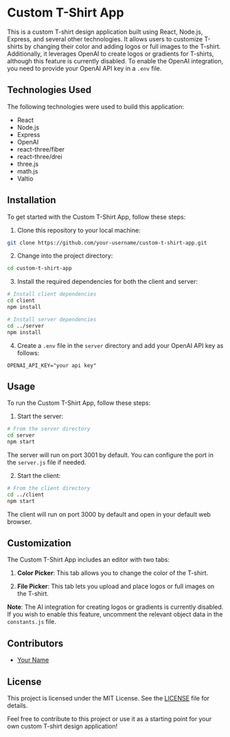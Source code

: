 # Custom T-Shirt App

This is a custom T-shirt design application built using React, Node.js, Express, and several other technologies. It allows users to customize T-shirts by changing their color and adding logos or full images to the T-shirt. Additionally, it leverages OpenAI to create logos or gradients for T-shirts, although this feature is currently disabled. To enable the OpenAI integration, you need to provide your OpenAI API key in a `.env` file.

## Technologies Used

The following technologies were used to build this application:

- React
- Node.js
- Express
- OpenAI
- react-three/fiber
- react-three/drei
- three.js
- math.js
- Valtio

## Installation

To get started with the Custom T-Shirt App, follow these steps:

1. Clone this repository to your local machine:

```bash
git clone https://github.com/your-username/custom-t-shirt-app.git
```

2. Change into the project directory:

```bash
cd custom-t-shirt-app
```

3. Install the required dependencies for both the client and server:

```bash
# Install client dependencies
cd client
npm install

# Install server dependencies
cd ../server
npm install
```

4. Create a `.env` file in the `server` directory and add your OpenAI API key as follows:

```env
OPENAI_API_KEY="your api key"
```

## Usage

To run the Custom T-Shirt App, follow these steps:

1. Start the server:

```bash
# From the server directory
cd server
npm start
```

The server will run on port 3001 by default. You can configure the port in the `server.js` file if needed.

2. Start the client:

```bash
# From the client directory
cd ../client
npm start
```

The client will run on port 3000 by default and open in your default web browser.

## Customization

The Custom T-Shirt App includes an editor with two tabs:

1. **Color Picker**: This tab allows you to change the color of the T-shirt.

2. **File Picker**: This tab lets you upload and place logos or full images on the T-shirt.

**Note**: The AI integration for creating logos or gradients is currently disabled. If you wish to enable this feature, uncomment the relevant object data in the `constants.js` file.

## Contributors

- [Your Name](https://github.com/your-username)

## License

This project is licensed under the MIT License. See the [LICENSE](LICENSE) file for details.

Feel free to contribute to this project or use it as a starting point for your own custom T-shirt design application!